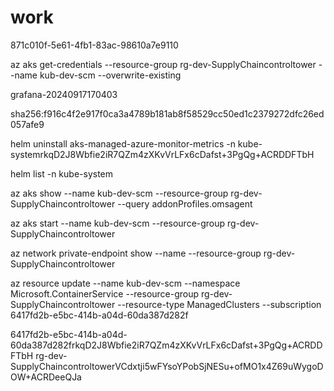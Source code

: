 # work

871c010f-5e61-4fb1-83ac-98610a7e9110

az aks get-credentials --resource-group rg-dev-SupplyChaincontroltower --name kub-dev-scm --overwrite-existing

grafana-20240917170403


sha256:f916c4f2e917f0ca3a4789b181ab8f58529cc50ed1c2379272dfc26ed057afe9

helm uninstall aks-managed-azure-monitor-metrics -n kube-systemrkqD2J8Wbfie2iR7QZm4zXKvVrLFx6cDafst+3PgQg+ACRDDFTbH

helm list -n kube-system

az aks show --name kub-dev-scm --resource-group rg-dev-SupplyChaincontroltower --query addonProfiles.omsagent

az aks start --name kub-dev-scm --resource-group rg-dev-SupplyChaincontroltower

az network private-endpoint show --name <private-endpoint-name> --resource-group rg-dev-SupplyChaincontroltower

az resource update --name kub-dev-scm --namespace Microsoft.ContainerService  --resource-group rg-dev-SupplyChaincontroltower --resource-type ManagedClusters  --subscription 6417fd2b-e5bc-414b-a04d-60da387d282f

6417fd2b-e5bc-414b-a04d-60da387d282frkqD2J8Wbfie2iR7QZm4zXKvVrLFx6cDafst+3PgQg+ACRDDFTbH
rg-dev-SupplyChaincontroltowerVCdxtji5wFYsoYPobSjNESu+ofMO1x4Z69uWygoDOW+ACRDeeQJa



